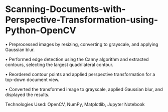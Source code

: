 # Scanning-Documents-with-Perspective-Transformation-using-Python-OpenCV

• Preprocessed images by resizing, converting to grayscale, and applying Gaussian blur.

• Performed edge detection using the Canny algorithm and extracted contours, selecting the largest quadrilateral
contour.

• Reordered contour points and applied perspective transformation for a top-down document view.

• Converted the transformed image to grayscale, applied Gaussian blur, and displayed the results.

Technologies Used: OpenCV, NumPy, Matplotlib, Jupyter Notebook

